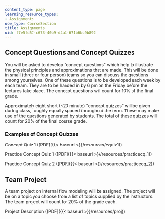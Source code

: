 ```yaml
---
content_type: page
learning_resource_types:
- Assignments
ocw_type: CourseSection
title: Assignments
uid: f7e5fd57-c673-40b9-d4a3-671b6bc9b892
---
```


Concept Questions and Concept Quizzes
-------------------------------------

You will be asked to develop "concept questions" which help to illustrate the physical principles and approximations that are made. This will be done in small (three or four person) teams so you can discuss the questions among yourselves. One of these questions is to be developed each week by each team. They are to be handed in by 6 pm on the Friday before the lectures take place. The concept questions will count for 10% of the final grade.

Approximately eight short (~20 minute) "concept quizzes" will be given during class, roughly equally spaced throughout the term. These may make use of the questions generated by students. The total of these quizzes will count for 20% of the final course grade.

### Examples of Concept Quizzes

Concept Quiz 1 ([PDF]({{< baseurl >}}/resources/cquiz1))

Practice Concept Quiz 1 ([PDF]({{< baseurl >}}/resources/practicecq_1))

Practice Concept Quiz 2 ([PDF]({{< baseurl >}}/resources/practicecq_2))

Team Project
------------

A team project on internal flow modeling will be assigned. The project will be on a topic you choose from a list of topics supplied by the instructors. The team project will count for 20% of the grade each.

Project Description ([PDF]({{< baseurl >}}/resources/proj))